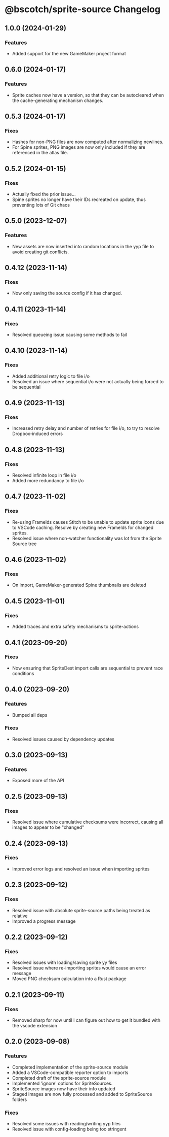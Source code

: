 # @bscotch/sprite-source Changelog

## 1.0.0 (2024-01-29)

### Features

- Added support for the new GameMaker project format

## 0.6.0 (2024-01-17)

### Features

- Sprite caches now have a version, so that they can be autocleared when the cache-generating mechanism changes.

## 0.5.3 (2024-01-17)

### Fixes

- Hashes for non-PNG files are now computed after normalizing newlines.
- For Spine sprites, PNG images are now only included if they are referenced in the atlas file.

## 0.5.2 (2024-01-15)

### Fixes

- Actually fixed the prior issue...
- Spine sprites no longer have their IDs recreated on update, thus preventing lots of Git chaos

## 0.5.0 (2023-12-07)

### Features

- New assets are now inserted into random locations in the yyp file to avoid creating git conflicts.

## 0.4.12 (2023-11-14)

### Fixes

- Now only saving the source config if it has changed.

## 0.4.11 (2023-11-14)

### Fixes

- Resolved queueing issue causing some methods to fail

## 0.4.10 (2023-11-14)

### Fixes

- Added additional retry logic to file i/o
- Resolved an issue where sequential i/o were not actually being forced to be sequential

## 0.4.9 (2023-11-13)

### Fixes

- Increased retry delay and number of retries for file i/o, to try to resolve Dropbox-induced errors

## 0.4.8 (2023-11-13)

### Fixes

- Resolved infinite loop in file i/o
- Added more redundancy to file i/o

## 0.4.7 (2023-11-02)

### Fixes

- Re-using FrameIds causes Stitch to be unable to update sprite icons due to VSCode caching. Resolve by creating new FrameIds for changed sprites.
- Resolved issue where non-watcher functionality was lot from the Sprite Source tree

## 0.4.6 (2023-11-02)

### Fixes

- On import, GameMaker-generated Spine thumbnails are deleted

## 0.4.5 (2023-11-01)

### Fixes

- Added traces and extra safety mechanisms to sprite-actions

## 0.4.1 (2023-09-20)

### Fixes

- Now ensuring that SpriteDest import calls are sequential to prevent race conditions

## 0.4.0 (2023-09-20)

### Features

- Bumped all deps

### Fixes

- Resolved issues caused by dependency updates

## 0.3.0 (2023-09-13)

### Features

- Exposed more of the API

## 0.2.5 (2023-09-13)

### Fixes

- Resolved issue where cumulative checksums were incorrect, causing all images to appear to be "changed"

## 0.2.4 (2023-09-13)

### Fixes

- Improved error logs and resolved an issue when importing sprites

## 0.2.3 (2023-09-12)

### Fixes

- Resolved issue with absolute sprite-source paths being treated as relative
- Improved a progress message

## 0.2.2 (2023-09-12)

### Fixes

- Resolved issues with loading/saving sprite yy files
- Resolved issue where re-importing sprites would cause an error message
- Moved PNG checksum calculation into a Rust package

## 0.2.1 (2023-09-11)

### Fixes

- Removed sharp for now until I can figure out how to get it bundled with the vscode extension

## 0.2.0 (2023-09-08)

### Features

- Completed implementation of the sprite-source module
- Added a VSCode-compatible reporter option to imports
- Completed draft of the sprite-source module
- Implemented 'ignore' options for SpriteSources.
- SpriteSource images now have their info updated
- Staged images are now fully processed and added to SpriteSource folders

### Fixes

- Resolved some issues with reading/writing yyp files
- Resolved issue with config-loading being too stringent